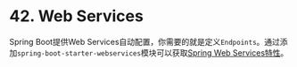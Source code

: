 # 42. Web Services

Spring Boot提供Web Services自动配置，你需要的就是定义`Endpoints`。通过添加`spring-boot-starter-webservices`模块可以获取[Spring Web Services特性](http://docs.spring.io/spring-ws/docs/2.3.0.RELEASE/reference/htmlsingle)。

